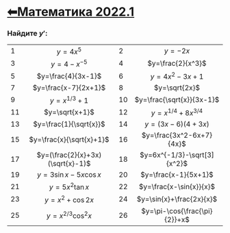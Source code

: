 # [⬅Математика 2022.1](../index.html)

### Найдите ${y}'$:

|      |                                  |      |                               |
| ---- | :------------------------------: | ---- | :---------------------------: |
| 1    |             $y=4x^5$             | 2    |            $y=-2x$            |
| 3    |           $y=4-x^{-5}$           | 4    |       $y=\frac{2}{x^3}$       |
| 5    |        $y=\frac{4}{3x-1}$        | 6    |         $y=4x^2-3x+1$         |
| 7    |       $y=\frac{x-7}{2x+1}$       | 8    |         $y=\sqrt{2x}$         |
| 9    |          $y=x^{1/3}+1$           | 10   |   $y=\frac{\sqrt{x}}{3x-1}$   |
| 11   |          $y=\sqrt{x+1}$          | 12   |     $y=x^{1/4}+8x^{3/4}$      |
| 13   |      $y=\frac{1}{\sqrt{x}}$      | 14   |       $y=(3x-6)(4+3x)$        |
| 15   |     $y=\frac{x}{\sqrt{x}+1}$     | 16   |   $y=\frac{3x^2-6x+7}{4x}$    |
| 17   | $y=(\frac{2}{x}+3x)(\sqrt{x}-1)$ | 18   |  $y=6x^{-1/3}-\sqrt[3]{x^2}$  |
| 19   |     $y=3 \sin{x}-5x \cos{x}$     | 20   |     $y=\frac{x-1}{5x+1}$      |
| 21   |         $y=5x^2\tan{x}$          | 22   |    $y=\frac{x-\sin{x}}{x}$    |
| 23   |         $y=x^2+\cos{2x}$         | 24   |   $y=\sin{x}+\frac{2x}{x}$    |
| 25   |       $y=x^{2/3}\cos^2{x}$       | 26   | $y=\pi-\cos{\frac{\pi}{2}}+x$ |



